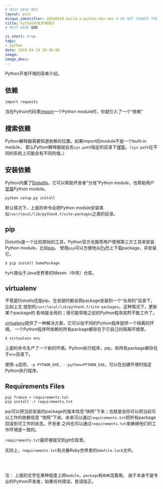 ```yaml
---
# MUST HAVE BEG
layout: post
disqus_identifier: 20160419-build-a-python-dev-env # DO NOT CHANGE THE VALUE ONCE SET
title: Python开发环境简介
# MUST HAVE END

is_short: true
tags: 
- python
date: 2016-04-19 20:36:00
image: 
image_desc: 
---
```


Python开发环境的简单介绍。

## 依赖

	import requests

当在Python代码里[import][1]一个Python module时，你就引入了一个“依赖”

## 搜索依赖
Python解释器需要知道依赖的位置。如果import的module不是一个built-in module，
那么Python解释器就会去`sys.path`指定的目录下[搜索][2]。（`sys.path`在不同的系统上可能会有不同的值。）

## 安装依赖
Python内置了[Distutils][5]，它可以帮助开发者“分发”Python module，也帮助用户[安装][3]Python module。

    python setup.py install
	
默认情况下，上面的命令会把Python module安装类似`/usr/local/lib/pythonX.Y/site-packages`之类的目录。

## pip
Distutils是一个比较原始的工具，Python官方也推荐用户使用第三方工具来安装Python module，比如[pip][8]。
使用`pip`可以方便地从[PyPI][6]上下载package，并安装它。

	$ pip install SomePackage
	
`PyPI`类似于Java世界里的Maven（中央）仓库。

## virtualenv
不管是Distutils还是pip，在安装时都会把package安装到一个“全局的”目录下，比如上文
提到的`/usr/local/lib/pythonX.Y/site-packages`。这种情况下，更新某个package的
影响是全局的；很可能导致之前的Python程序突然不能工作了。

[virtualenv][9]提供了一种解决方案，它可以给不同的Python程序提供一个隔离的环境。
一个Python程序所依赖的所有package都存在于它自己的隔离环境里。

	$ virtualenv env
	
上面的命令生产了一个新的环境。Python执行程序，pip，和所有package都存在于`env`目录下。

使用`-p`选项，`-p PYTHON_EXE, --python=PYTHON_EXE`，可以在创建环境时指定Python执行程序。

## Requirements Files

	pip freeze > requirements.txt
	pip install -r requirements.txt
	
pip可以把当前安装的package的版本信息“快照”下来；也就是说你可以把当前可以工作的依赖信息
“快照”下来。未来可以通过`requirements.txt`把所有package回滚到可工作的状态。开发者
之间也可以通过`requirements.txt`来确保他们的工作环境是一致的。

`requirements.txt`最好被提交到git仓库里。

实际上，`requirements.txt`有点像Ruby世界里的`Gemfile.lock`文件。

<br>
<br>

注： 上面的文字在某种程度上把`module`，`package`和`依赖`混着用。
由于本身不是专业的Python开发者，如果任何错误，恳请指正。

[1]: https://docs.python.org/2/tutorial/modules.html "module"
[2]: https://docs.python.org/2/tutorial/modules.html#the-module-search-path "module search"
[3]: https://docs.python.org/2.7//install/index.html#how-installation-works "distutils install"
[5]: https://docs.python.org/2.7/distutils/index.html "distutils"
[6]: http://pypi.python.org/pypi "pypi"
[8]: https://pip.pypa.io/en/stable/ "pip"
[9]: https://virtualenv.pypa.io/en/latest/index.html "virtualenv"
[10]: https://pip.pypa.io/en/stable/user_guide/#requirements-files "Requirements files"




